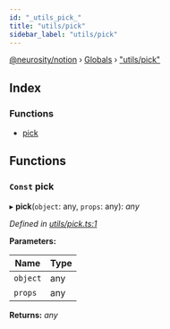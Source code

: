 ```yaml
---
id: "_utils_pick_"
title: "utils/pick"
sidebar_label: "utils/pick"
---
```


[@neurosity/notion](../index.md) › [Globals](../globals.md) › ["utils/pick"](_utils_pick_.md)

## Index

### Functions

* [pick](_utils_pick_.md#const-pick)

## Functions

### `Const` pick

▸ **pick**(`object`: any, `props`: any): *any*

*Defined in [utils/pick.ts:1](https://github.com/neurosity/notion-js/blob/58d781f/src/utils/pick.ts#L1)*

**Parameters:**

Name | Type |
------ | ------ |
`object` | any |
`props` | any |

**Returns:** *any*
